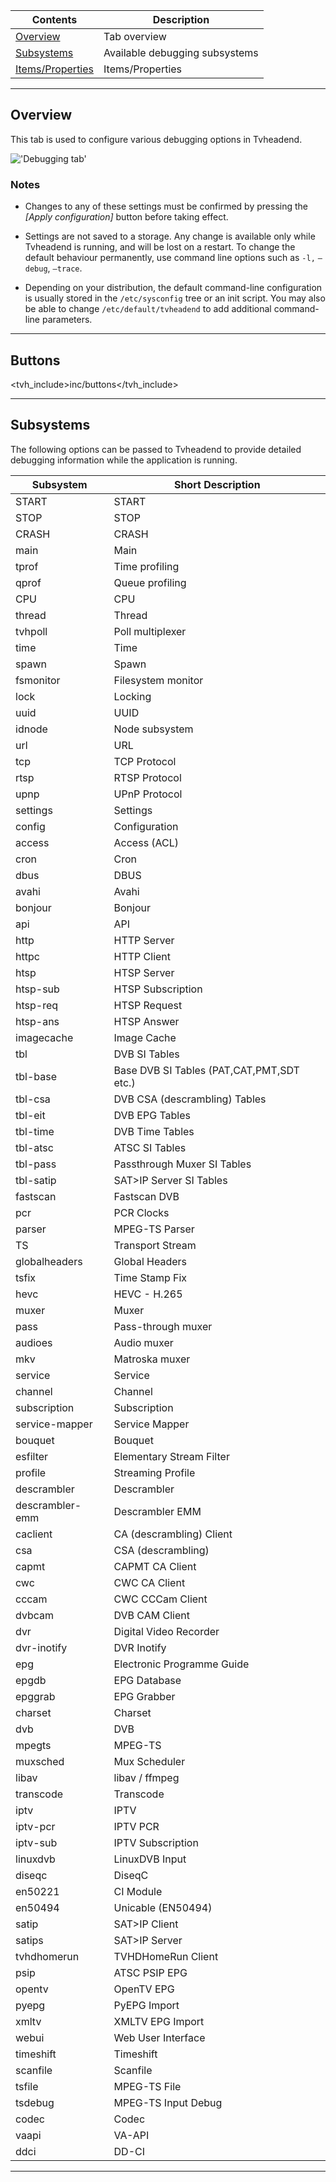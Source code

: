 Contents                                          | Description
--------------------------------------------------|------------------------
[Overview](#overview)                             | Tab overview
[Subsystems](#subsystems)                         | Available debugging subsystems
[Items/Properties](#items)                        | Items/Properties

---

## Overview

This tab is used to configure various debugging options in Tvheadend.

!['Debugging tab'](static/img/doc/debugging/tab.png)

### Notes

* Changes to any of these settings must be confirmed by pressing the 
*[Apply configuration]* button before taking effect.

* Settings are not saved to a storage. Any change is available 
only while Tvheadend is running, and will be lost on a restart. 
To change the default behaviour permanently, use command line options 
such as `-l,` `–debug`, `–trace`.

* Depending on your distribution, the default command-line configuration 
is usually stored in the `/etc/sysconfig` tree or an init script. 
You may also be able to change `/etc/default/tvheadend` to add additional 
command-line parameters.

---

## Buttons

<tvh_include>inc/buttons</tvh_include>

---

## Subsystems

The following options can be passed to Tvheadend to provide detailed debugging 
information while the application is running.



Subsystem      | Short Description
---------------|------------------------
START          | START
STOP           | STOP
CRASH          | CRASH
main           | Main
tprof          | Time profiling
qprof          | Queue profiling
CPU            | CPU
thread         | Thread
tvhpoll        | Poll multiplexer
time           | Time
spawn          | Spawn
fsmonitor      | Filesystem monitor
lock           | Locking
uuid           | UUID
idnode         | Node subsystem
url            | URL
tcp            | TCP Protocol
rtsp           | RTSP Protocol
upnp           | UPnP Protocol
settings       | Settings
config         | Configuration
access         | Access (ACL)
cron           | Cron
dbus           | DBUS
avahi          | Avahi
bonjour        | Bonjour
api            | API
http           | HTTP Server
httpc          | HTTP Client
htsp           | HTSP Server
htsp-sub       | HTSP Subscription
htsp-req       | HTSP Request
htsp-ans       | HTSP Answer
imagecache     | Image Cache
tbl            | DVB SI Tables
tbl-base       | Base DVB SI Tables (PAT,CAT,PMT,SDT etc.)
tbl-csa        | DVB CSA (descrambling) Tables
tbl-eit        | DVB EPG Tables
tbl-time       | DVB Time Tables
tbl-atsc       | ATSC SI Tables
tbl-pass       | Passthrough Muxer SI Tables
tbl-satip      | SAT>IP Server SI Tables
fastscan       | Fastscan DVB
pcr            | PCR Clocks
parser         | MPEG-TS Parser
TS             | Transport Stream
globalheaders  | Global Headers
tsfix          | Time Stamp Fix
hevc           | HEVC - H.265
muxer          | Muxer
pass           | Pass-through muxer
audioes        | Audio muxer
mkv            | Matroska muxer
service        | Service
channel        | Channel
subscription   | Subscription
service-mapper | Service Mapper
bouquet        | Bouquet
esfilter       | Elementary Stream Filter
profile        | Streaming Profile
descrambler    | Descrambler
descrambler-emm| Descrambler EMM
caclient       | CA (descrambling) Client
csa            | CSA (descrambling)
capmt          | CAPMT CA Client
cwc            | CWC CA Client
cccam          | CWC CCCam Client
dvbcam         | DVB CAM Client
dvr            | Digital Video Recorder
dvr-inotify    | DVR Inotify
epg            | Electronic Programme Guide
epgdb          | EPG Database
epggrab        | EPG Grabber
charset        | Charset
dvb            | DVB
mpegts         | MPEG-TS
muxsched       | Mux Scheduler
libav          | libav / ffmpeg
transcode      | Transcode
iptv           | IPTV
iptv-pcr       | IPTV PCR
iptv-sub       | IPTV Subscription
linuxdvb       | LinuxDVB Input
diseqc         | DiseqC
en50221        | CI Module
en50494        | Unicable (EN50494)
satip          | SAT>IP Client
satips         | SAT>IP Server
tvhdhomerun    | TVHDHomeRun Client
psip           | ATSC PSIP EPG
opentv         | OpenTV EPG
pyepg          | PyEPG Import
xmltv          | XMLTV EPG Import
webui          | Web User Interface
timeshift      | Timeshift
scanfile       | Scanfile
tsfile         | MPEG-TS File
tsdebug        | MPEG-TS Input Debug
codec          | Codec
vaapi          | VA-API
ddci           | DD-CI

---
